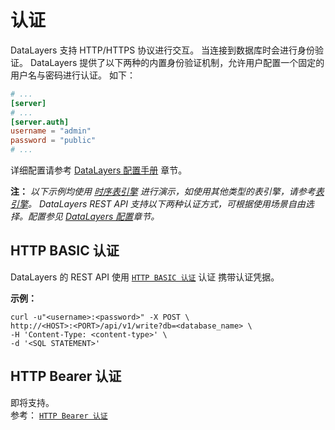 # 认证

DataLayers 支持 HTTP/HTTPS 协议进行交互。 当连接到数据库时会进行身份验证。 DataLayers 提供了以下两种的内置身份验证机制，允许用户配置一个固定的 用户名与密码进行认证。
如下：
```toml
# ...
[server]
# ...
[server.auth]
username = "admin"
password = "public"
# ...
```
详细配置请参考 [DataLayers 配置手册](../admin/datalayers-configuration.md) 章节。  

**注：** *以下示例均使用 [时序表引擎](../sql-reference/table-management-timeseries.md) 进行演示，如使用其他类型的表引擎，请参考[表引擎](../sql-reference/table-engine.md)。
DataLayers REST API 支持以下两种认证方式，可根据使用场景自由选择。配置参见 [DataLayers 配置](../admin/datalayers-configuration.md)章节。*


## HTTP BASIC 认证
DataLayers 的 REST API 使用 [`HTTP BASIC 认证`](https://developer.mozilla.org/zh-CN/docs/Web/HTTP/Authentication#basic) 认证 携带认证凭据。

**示例：**
```
curl -u"<username>:<password>" -X POST \
http://<HOST>:<PORT>/api/v1/write?db=<database_name> \
-H 'Content-Type: <content-type>' \
-d '<SQL STATEMENT>'
```

## HTTP Bearer 认证
即将支持。   
参考： [`HTTP Bearer 认证`](https://developer.mozilla.org/zh-CN/docs/Web/HTTP/Authentication#bearer)

